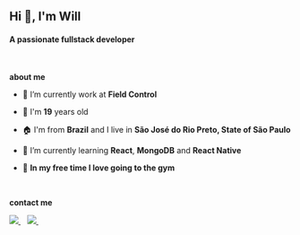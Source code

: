[linkedin-url]: https://linkedin.com/in/william-augusto
[portfolio-url]: https://willaug.dev
[outlook-url]: williamaugustodev@outlook.com

[linkedin-shield]: https://img.shields.io/badge/LinkedIn-0077B5?style=for-the-badge&logo=linkedin&logoColor=white
[microsoft-shield]: https://img.shields.io/badge/Microsoft_Outlook-0078D4?style=for-the-badge&logo=microsoft-outlook&logoColor=white

## Hi 👋, I'm Will
#### **A passionate fullstack developer**

<br>

**about me**

- 🔭 I’m currently work at **Field Control**

- 📆 I'm **19** years old

- 🏠 I'm from **Brazil** and I live in **São José do Rio Preto, State of São Paulo**

- 🌱 I’m currently learning **React**, **MongoDB** and **React Native**

- 💪 **In my free time I love going to the gym**

<br>

**contact me**

<p>
  <a target="_blank" rel="noopener" href="https://linkedin.com/in/william-augusto">
    <img src="https://img.shields.io/badge/LinkedIn-038aff?style=for-the-badge&logo=linkedin&logoColor=white" />
  </a>
  &nbsp;&nbsp;

  <a href="mailto:williamaugustodev@outlook.com">
    <img src="https://img.shields.io/badge/Microsoft_Outlook-038aff?style=for-the-badge&logo=microsoft-outlook&logoColor=white" />
  </a>
  &nbsp;&nbsp;
</p>
